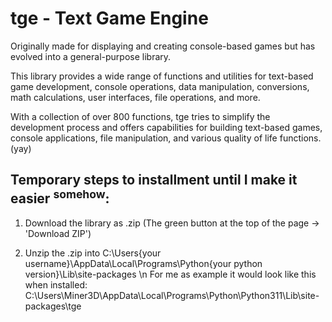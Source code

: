 # tge - Text Game Engine


Originally made for displaying and creating console-based games but has evolved into a general-purpose library.

This library provides a wide range of functions and utilities for text-based game development, console operations,
data manipulation, conversions, math calculations, user interfaces, file operations, and more.

With a collection of over 800 functions, tge tries to simplify the development process and offers capabilities for
building text-based games, console applications, file manipulation, and various quality of life functions. (yay)

## Temporary steps to installment until I make it easier <sup>somehow</sup>:
1. Download the library as .zip (The green button at the top of the page -> 'Download ZIP')

2. Unzip the .zip into C:\Users\{your username}\AppData\Local\Programs\Python\{your python version}\Lib\site-packages
\n   For me as example it would look like this when installed: C:\Users\Miner3D\AppData\Local\Programs\Python\Python311\Lib\site-packages\tge